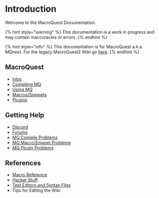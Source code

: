 # Introduction

Welcome to the MacroQuest Documentation.

{% hint style="warning" %}
This documentation is a work in progress and may contain inaccuracies or errors.
{% endhint %}

{% hint style="info" %}
This documentation is for MacroQuest a.k.a. MQnext. For the legacy MacroQuest2 Wiki go [here](https://macroquest2.com/wiki/index.php).
{% endhint %}

## MacroQuest

* [Intro](macroquest2-intro/)
* [Compiling MQ](documentation/macroquest2-compiling.md)
* [Using MQ](documentation/macroquest2-using.md)
* [Macros/Snippets](documentation/macroquest2-macros.md)
* [Plugins](documentation/macroquest2-plugins.md)

## Getting Help

* [Discord](https://discord.gg/77C4Ke6HKg)
* [Forums](https://macroquest2.com/phpBB3)
* [MQ Compile Problems](documentation/help-compiling.md)
* [MQ Macro/Snippet Problems](documentation/help-macros.md)
* [MQ Plugin Problems](documentation/help-plugins.md)

## References

* [Macro Reference](documentation/macro-reference.md)
* [Hacker Stuff](general-information/hacker-stuff.md)
* [Text Editors and Syntax Files](other-applications/text-editors/)
* Tips for Editing the Wiki

